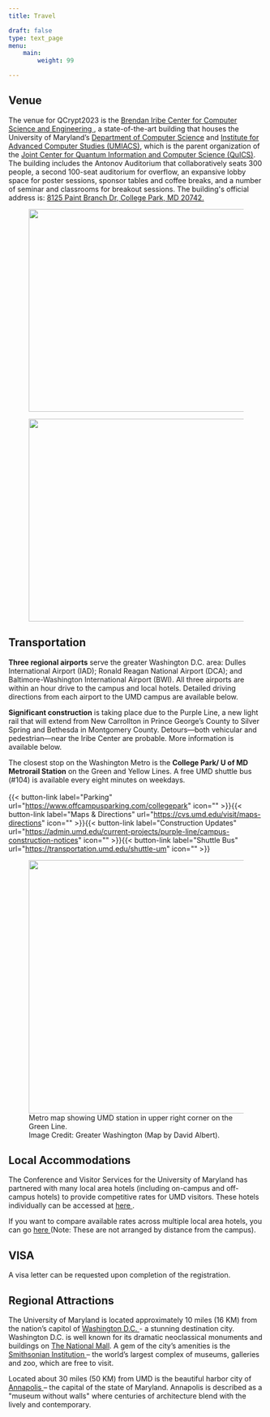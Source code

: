 ```yaml
---
title: Travel

draft: false
type: text_page
menu:
    main:
        weight: 99

---
```

## Venue
The venue for QCrypt2023 is the <a href="https://iribe.umd.edu/"> Brendan Iribe Center for Computer Science and Engineering </a>, a state-of-the-art building that houses the University of Maryland’s <a href="https://www.cs.umd.edu/">Department of Computer Science</a> and <a href="https://www.cs.umd.edu/">Institute for Advanced Computer Studies (UMIACS)</a>, which is the parent organization of the <a href="https://quics.umd.edu/">Joint Center for Quantum Information and Computer Science (QuICS)</a>. The building includes the Antonov Auditorium that collaboratively seats 300 people, a second 100-seat auditorium for overflow, an expansive lobby space for poster sessions, sponsor tables and coffee breaks, and a number of seminar and classrooms for breakout sessions. The building's official address is: <a href="https://goo.gl/maps/m6TfZezHoabJfroC6">8125 Paint Branch Dr, College Park, MD 20742.</a>

<figure>
<img id="venue" src="/images/Iribe.jpg" style="width:700px;height:400px;"/>
</figure>
<figure>
<img id="auditorium" src="/images/auditorium2.jpg" style="width:700px;height:400px;"/>
</figure>


## Transportation
<strong>Three regional airports</strong> serve the greater Washington D.C. area: Dulles International Airport (IAD); Ronald Reagan National Airport (DCA); and Baltimore-Washington International Airport (BWI). All three airports are within an hour drive to the campus and local hotels. Detailed driving directions from each airport to the UMD campus are available below.

<strong>Significant construction</strong> is taking place due to the Purple Line, a new light rail that will extend from New Carrollton in Prince George’s County to Silver Spring and Bethesda in Montgomery County. Detours—both vehicular and pedestrian—near the Iribe Center are probable. More information is available below.<br>

The closest stop on the Washington Metro is the <strong>College Park/ U of MD Metrorail Station</strong> on the Green and Yellow Lines. A free UMD shuttle bus (#104) is available every eight minutes on weekdays.<br><br>
{{< button-link label="Parking" url="https://www.offcampusparking.com/collegepark" icon="" >}}{{< button-link label="Maps & Directions" url="https://cvs.umd.edu/visit/maps-directions" icon="" >}}{{< button-link label="Construction Updates" url="https://admin.umd.edu/current-projects/purple-line/campus-construction-notices" icon="" >}}{{< button-link label="Shuttle Bus" url="https://transportation.umd.edu/shuttle-um" icon="" >}}

<figure>
<img id="metrorail" src="/images/metro_rail.png" style="width:600px;height:500px;"/>
<figcaption>Metro map showing UMD station in upper right corner on the Green Line. <br>
Image Credit: Greater Washington (Map by David Albert).
</figcaption>
</figure>

## Local Accommodations
The Conference and Visitor Services for the University of Maryland has partnered with many local area hotels (including on-campus and off-campus hotels) to provide competitive rates for UMD visitors. These hotels individually can be accessed at <a href="https://campustravel.com/university/university-of-maryland-conference-visitor-services/">here </a>. 

If you want to compare available rates across multiple local area hotels, you can go <a href=" https://campustravel.com/university/university-of-maryland-conference-visitor-services/university-of-maryland-conference-visitor-services-search/"> here </a> (Note: These are not arranged by distance from the campus). 
## VISA
A visa letter can be requested upon completion of the registration. 

## Regional Attractions
The University of Maryland is located approximately 10 miles (16 KM) from the nation’s capitol of <a href="www.washington.org">Washington D.C. </a> - a stunning destination city. Washington D.C. is well known for its dramatic neoclassical monuments and buildings on <a href="www.washington.org/visit-dc/monuments-memorials">The National Mall</a>. A gem of the city’s amenities is the <a href="www.si.edu/museums">Smithsonian Institution </a> – the world’s largest complex of museums, galleries and zoo, which are free to visit. 

Located about 30 miles (50 KM) from UMD is the beautiful harbor city of <a href="www.visitannapolis.org/">Annapolis </a> – the capital of the state of Maryland. Annapolis is described as a "museum without walls" where centuries of architecture blend with the lively and contemporary.  
